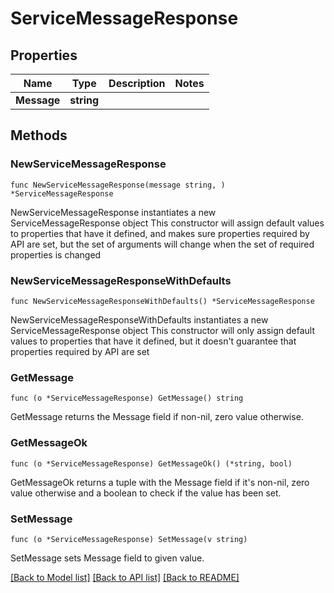 # ServiceMessageResponse

## Properties

Name | Type | Description | Notes
------------ | ------------- | ------------- | -------------
**Message** | **string** |  | 

## Methods

### NewServiceMessageResponse

`func NewServiceMessageResponse(message string, ) *ServiceMessageResponse`

NewServiceMessageResponse instantiates a new ServiceMessageResponse object
This constructor will assign default values to properties that have it defined,
and makes sure properties required by API are set, but the set of arguments
will change when the set of required properties is changed

### NewServiceMessageResponseWithDefaults

`func NewServiceMessageResponseWithDefaults() *ServiceMessageResponse`

NewServiceMessageResponseWithDefaults instantiates a new ServiceMessageResponse object
This constructor will only assign default values to properties that have it defined,
but it doesn't guarantee that properties required by API are set

### GetMessage

`func (o *ServiceMessageResponse) GetMessage() string`

GetMessage returns the Message field if non-nil, zero value otherwise.

### GetMessageOk

`func (o *ServiceMessageResponse) GetMessageOk() (*string, bool)`

GetMessageOk returns a tuple with the Message field if it's non-nil, zero value otherwise
and a boolean to check if the value has been set.

### SetMessage

`func (o *ServiceMessageResponse) SetMessage(v string)`

SetMessage sets Message field to given value.



[[Back to Model list]](../README.md#documentation-for-models) [[Back to API list]](../README.md#documentation-for-api-endpoints) [[Back to README]](../README.md)


